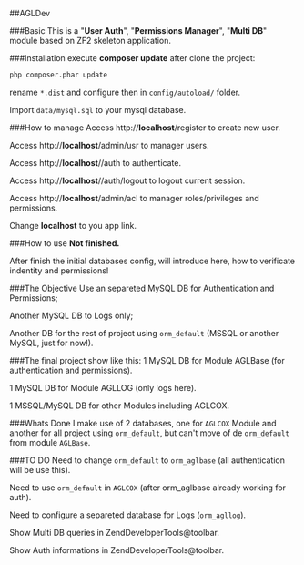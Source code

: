 ##AGLDev

###Basic
This is a "<b>User Auth</b>", "<b>Permissions Manager</b>", "<b>Multi DB</b>" module based on ZF2 skeleton application.

###Installation
execute <b>composer update</b> after clone the project:
```sh
php composer.phar update
```

rename `*.dist` and configure then in `config/autoload/` folder.

Import `data/mysql.sql` to your mysql database.

###How to manage
Access http://<b>localhost</b>/register to create new user.

Access http://<b>localhost</b>/admin/usr to manager users.

Access http://<b>localhost</b>//auth to authenticate.

Access http://<b>localhost</b>//auth/logout to logout current session.

Access http://<b>localhost</b>/admin/acl to manager roles/privileges and permissions.

Change <b>localhost</b> to you app link.

###How to use
<b>Not finished.</b>

After finish the initial databases config, will introduce here, how to verificate indentity and permissions! 

###The Objective
Use an separeted MySQL DB for Authentication and Permissions;

Another MySQL DB to Logs only;

Another DB for the rest of project using `orm_default` (MSSQL or another MySQL, just for now!).

###The final project show like this:
1 MySQL DB for Module AGLBase (for authentication and permissions).

1 MySQL DB for Module AGLLOG (only logs here).

1 MSSQL/MySQL DB for other Modules including AGLCOX.

###Whats Done
I make use of 2 databases, one for `AGLCOX` Module and another for all project using `orm_default`, but can't move of de `orm_default` from module `AGLBase`.

###TO DO
Need to change `orm_default` to `orm_aglbase` (all authentication will be use this).

Need to use `orm_default` in `AGLCOX` (after orm_aglbase already working for auth).

Need to configure a separeted database for Logs (`orm_agllog`).

Show Multi DB queries in ZendDeveloperTools@toolbar.

Show Auth informations in ZendDeveloperTools@toolbar.

